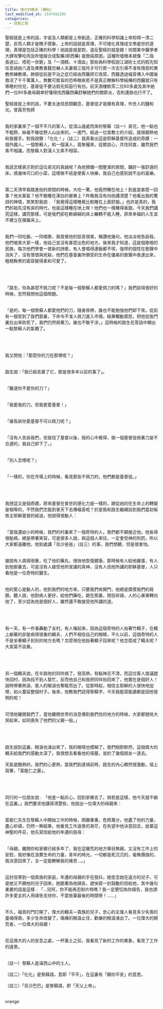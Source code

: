 ```yaml
---
title: 偉大的轎夫 (轉貼)
last_modified_at: 1547992205
categories:
  - 成聖之路
---
```


聖經就是上帝的話，宇宙及人類都是上帝創造，正確的科學知識上帝知得一清二楚，反而人類才是瞎子摸象，上帝的話就是真理，不可矮化真理成文學處世的道理，真理是包括正確的科學！祂說是就是對，違反聖經的就是錯！坊間某中醫學者大肆攻擊吃肉及吹噓服合成製藥(即西藥) 是致癌原因，這種吹噓根本就像「二指長過公、唔死一世窮」及「一滴精、十滴血」那些偽科學假說江湖術士式的假先知任意胡說八道及異教書籍恐嚇人夫妻兩三個月才可行房一次去引導不准有情慾的異教修練教導。肺癆從前是不治之症已經由西醫把它改寫，西醫透過褔音傳入中國後救活了千千萬萬人，無數可致盲的恐佈眼疾若不是真正瞭解科學結構的西醫就只有等瞎的份兒，基督徒不要沾假先知惡行有份。前天酒樓飲茶二位60多歲及其中她們一位90多歲母親幸好懂得找西醫西藥舒解她們的關節炎，否則連路也行不了。<br><br>聖經就是上帝的話，不要太迷信民間觀念，基督徒才是擁有真理，作世人的鹽和光。<!--more-->曾霖芳牧師<br><br><br>我的家裏來了一個不平凡的客人，從深山遠處而來的黎蘇（註一）弟兄，他一點也不粗野，絲毫不像從野人山出來的，一進門，經過一位宣教士的介紹，就很親熱地和我握手。對我說聲：「化化！」（註二）我真看出這是耶穌基督所造成的奇蹟：一個外國人，一個黎蘇人，和一個漢人，竟聚攏來，促膝談心，共住同食，雖然我們素不相識，而黎蘇人對漢人又素不相容。 <br>  <br><br>我該怎樣表示對於這位弟兄的真誠呢？為他預備一間整潔的房間，鋪好一張舒適的床，燒幾味可口的小菜，這樣做不祇是使客人快樂，我自己也感到說不出的喜樂。 <br><br>  <br>第二天清早我踏進他的房間的時候，大吃一驚，他竟然睡在地上！到底是甚麼一回事？他太客氣？他不敢睡在潔白的被單上？昨晚我沒有向他講清楚？他看出我的驚訝的神情，笑笑對我說﹕「我覺得這樣睡覺比較睡在上面舒服。」也許是真的，我們的祖先沒有床的時代，也是這樣睡在地上呀！他們也一樣睡得香甜。今天我們講究這樣，講究那樣，可是我們卻在軟綿綿的床上輾轉不能入睡，原來幸福的人生並不建立在彈簧床上。 <br><br>  <br>我們一同吃飯，一同唱歌，我發覺他的低音很美，稱讚他幾句，他淡淡地告訴我，他們唱來大家一樣，他自己並沒有甚麼出色的地方。後來我才知道，這是個歌唱的民族，每次他們學會一首新的詩歌，有人會唱得連飯都不喫，強悍的個性在歌聲中消失了，沒有憤恨與兇殺，他們在基督裏所領受的生命在優美的歌聲中表達出來，粗糙黝黑的面容變得柔和可愛了。 <br><br>  <br><br><br>「路生，你為甚麼不佩刀呢？不是每一個黎蘇人都愛佩刀的嗎？」我們談得很好的時候，忽然我問他這個問題。 <br><br><br>「是的，每一個黎蘇人都愛他們的刀，隨身佩帶，誰也不能勉強他們卸下來。從前有一個官到了我們那裏，下命令不准人佩刀進入市場，結果觸動眾怒，把他從衙門裏拉出來砍死了，我們仍然佩著刀，誰也不敢干涉。」這時候的路生在答話中顯出一點黎蘇人的氣概了。 <br><br>  <br><br><br>我又問他：「那麼你的刀在那裡呢？」 <br><br><br>路生說：「我已經丟棄了它，那是很多年以前的事了」。 <br><br><br>「難道你不愛你的刀？」 <br><br><br>「我愛我的刀，但我更愛基督！」 <br><br><br>「誰告訴你愛基督不可以佩刀呢？」 <br><br><br>「沒有人告訴我們，但我信了基督以後，我的心中覺得，做一個基督徒佩著刀是不合適的，我自己卸下了。」 <br><br><br>「別人怎樣呢？」 <br><br><br>「一樣的，你在市場上的時候，看見那些不佩刀的，他們都是基督徒。」 <br><br>  <br><br><br>我想這又是個奇蹟，原來基督在普世的感化力是一樣的，跟從祂的在生命上的轉變是相等的，不然我們怎能到普天下去傳福音呢？於是我和路生繼續談到我們當初皈依主耶穌基督的經過，他說得很動人： <br><br><br>「當我還幼小的時候，我們的村裏來了一個奇特的人，我們都不願接近他。他長得很魁梧，總是帶著笑容，可是很多人說，與這個人來往，一定會受神的刑罰，所以大家都遠離他，他到處講「烏沙爸爸」（註三）的事，我們想聽，但是很害怕。 <br><br><br>據說有人病得很重，吃了他的藥丸，很快地恢復健康，那時候有人給他雞蛋，有人到他那裏去，可是沒有人接受他所宣講的真神，沒有人信他所講的耶穌基督，人只看他是一位奇特的醫生。 <br><br><br>他的愛心是動人的，他到我們的地方來，只要我們肯開門，他總是摸摸我們的肩膀。聽人說，他對病人更好，給他們藥吃，跪在那裏，閉目祈禱，人的心漸漸轉向他了，至少認為他是個好人，雖然還不敢接受他所講的道。 <br><br>  <br><br><br>有一天，有一件事轟動了全村，有人嚷起來，因為這個奇特的人抬著竹轎子，在轎上躺著的卻是病得很重的轎夫，人們不相信自己的眼睛，不久以前，這個奇特的人不是坐著轎子到別的地方去嗎？怎麼現在他抬著轎子回來呢？他怎麼成了轎夫呢？大家莫不詫異。 <br><br>  <br><br><br>另一個轎夫說，在半路他的同伴病了，發高熱，有點神志不清，而這位客人提議趕快回村，因為找不到人幫忙，反而他自己和我把同伴抬回來了，他實在是個好人！說時帶著熱淚，眾人的眼淚也奪眶而出了。從那時起，相信主耶穌的人很快地加增，如火蔓延整個村子。後來，他教我們認得黎蘇字，今天我能寫能讀都是因他發明的呢！ <br><br><br>可惜他離開我們了，當他離開世界的消息傳到我們住的地方的時候，大家都號咷大哭起來，如同喪失了他們的父親一般。」 <br><br>  <br><br><br>路生說到這裏，眼淚也湧出來了，我的眼晴也模糊了。我們相對默然，這個偉大的轎夫給我們的感動太深了。我很想去看看他的墳墓，並約了幾個朋友一道去。 <br><br>天氣是酷熱的，我們的心更熱，當我們到達墳前時，路生的內心顯然很激動，墳上寫著，「富能仁之墓」。 <br><br>  <br><br><br>同行的一位朋友說﹕「他差一點灰心，回到家鄉去了。倘若是這樣，他今天就不躺在這裏。」我們要求他講得清楚些，他說出一位偉大的母親來： <br><br><br>富能仁先生在黎蘇人中開始工作的時候，困難重重，危險萬分，他盡了他的力量，盡心祈禱，仍然一無結果，他看見工作遠景的渺茫，在失望中他決意回去，放棄這神聖的呼召，他先寫信給他的年邁的慈母： <br><br><br>「母親，離開你和家鄉已經多年了，我在這蠻荒的地方舉目無親，又沒有工作上的安慰，我好像在浪費生命的力量，青年的時光，一切都是死沉沉的，毫無價值的，我決意回來了，主一定能瞭解我的痛苦…。」 <br><br><br>這封信寄到一個貴族的家庭，年邁的母親的手在發抖，她思念她在遠方的兒子，可是她又不願他的兒子回來，她跪著為他禱告，趕快寫一封鼓勵的信給他，其中幾句重要的話是這樣﹕「…兒阿，你不能再忍耐片時嗎？我一定懇切為你禱告，我也請許多愛主的人用禱告支持你，不耍放棄最後的時間呀！……」 <br><br><br>不久，福音的門打開了，偉大的轎夫—貴族的兒子，忠心的主僕人看見多少失喪的靈魂得救，多少生命改變了，傷痛的眼淚止住，歡樂的眼淚湧出了。一位偉大的開荒者，一位偉大的母親！ <br><br><br>在這偉大的人的安息之處，一杯黃土之前，我看見了新的工作的異象，看見了工作的遠景。 <br><br><br>（註一）黎蘇人是滇西山中的土人。 <br><br>（註二）「化化」是黎蘇語，意即「平平」，在這裏有「願你平安」的意思。 <br><br>（註三）「烏沙巴巴」是黎蘇語，即「天父上帝」。 <br><br> <br>orange
